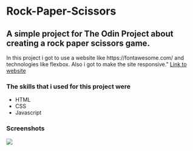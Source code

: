 # Rock-Paper-Scissors

<h2>A simple project for The Odin Project about creating a rock paper scissors game.</h2>
<p>In this project i got to use a website like https://fontawesome.com/ and technologies like flexbox. Also i got to make the site responsive."
<a href="https://martin853.github.io/Rock-Paper-Scissors/">Link to website</a>

<h3>The skills that i used for this project were</h3>
<ul>
<li>HTML</li>
<li>CSS</li>
<li>Javascript</li>
</ul>

<h3>Screenshots</h3>
<img src="https://user-images.githubusercontent.com/116968758/218328242-3d4714e8-2eff-47ea-9448-6cf292c7b020.png">
